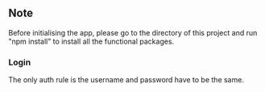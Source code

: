 ## Note

Before initialising the app, please go to the directory of this project and run "npm install" to install all the functional packages.

### Login
The only auth rule is the username and password have to be the same.
